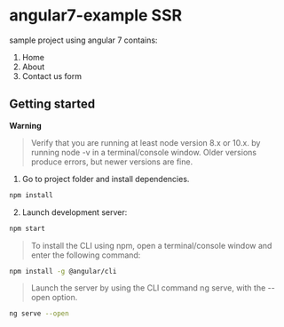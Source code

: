 # angular7-example SSR

sample project using angular 7 contains:
1. Home
2. About
3. Contact us form 


## Getting started

**Warning**

> Verify that you are running at least node version 8.x or 10.x. by running node -v in a terminal/console window. Older versions produce errors, but newer versions are fine.

1. Go to project folder and install dependencies.
 ```bash
 npm install
 ```

2. Launch development server:
 ```bash
 npm start
 ```
 
> To install the CLI using npm, open a terminal/console window and enter the following command:

```bash
npm install -g @angular/cli
```

> Launch the server by using the CLI command ng serve, with the --open option.

```bash
ng serve --open
```
